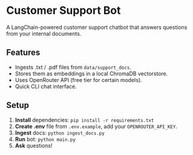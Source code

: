 # Customer Support Bot

A LangChain-powered customer support chatbot that answers questions from your internal documents.

## Features
- Ingests .txt / .pdf files from `data/support_docs`.
- Stores them as embeddings in a local ChromaDB vectorstore.
- Uses OpenRouter API (free tier for certain models).
- Quick CLI chat interface.

## Setup
1. **Install** dependencies: `pip install -r requirements.txt`
2. **Create .env** file from `.env.example`, add your `OPENROUTER_API_KEY`.
3. **Ingest** docs: `python ingest_docs.py`
4. **Run** bot: `python main.py`
5. **Ask** questions!
